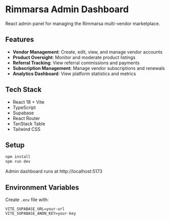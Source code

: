 # Rimmarsa Admin Dashboard

React admin panel for managing the Rimmarsa multi-vendor marketplace.

## Features

- **Vendor Management**: Create, edit, view, and manage vendor accounts
- **Product Oversight**: Monitor and moderate product listings
- **Referral Tracking**: View referral commissions and payments
- **Subscription Management**: Manage vendor subscriptions and renewals
- **Analytics Dashboard**: View platform statistics and metrics

## Tech Stack

- React 18 + Vite
- TypeScript
- Supabase
- React Router
- TanStack Table
- Tailwind CSS

## Setup

```bash
npm install
npm run dev
```

Admin dashboard runs at http://localhost:5173

## Environment Variables

Create `.env` file with:
```
VITE_SUPABASE_URL=your-url
VITE_SUPABASE_ANON_KEY=your-key
```
